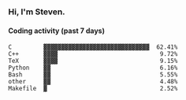 ### Hi, I'm Steven.

#### Coding activity (past 7 days)
```
C         ▓▓▓▓▓▓▓▓▓▓▓▓▓▓▓▓▓▓▓▓▓▓▓▓▓▓▓▓▓▓  62.41%
C++       ▓▓▓▓                             9.72%
TeX       ▓▓▓▓                             9.15%
Python    ▓▓                               6.16%
Bash      ▓▓                               5.55%
other     ▓▓                               4.48%
Makefile  ▓                                2.52%
```
